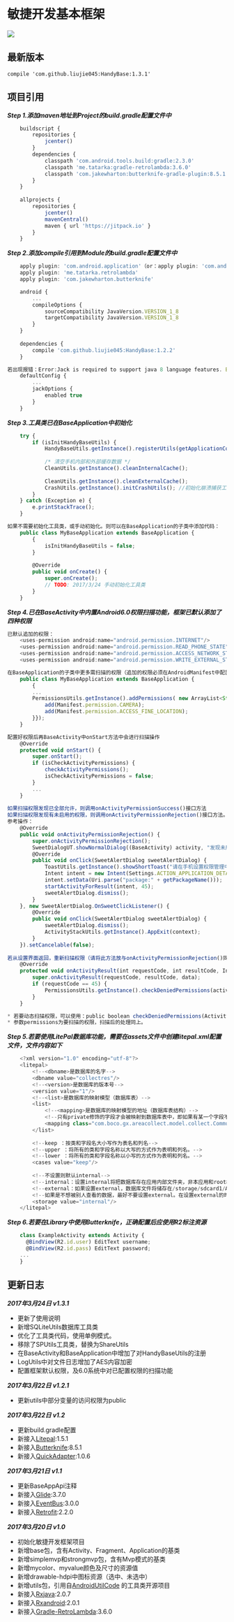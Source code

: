 #   敏捷开发基本框架
![](HandyBase.png)

## 最新版本
    compile 'com.github.liujie045:HandyBase:1.3.1'

## 项目引用
***Step 1.添加maven地址到Project的build.gradle配置文件中***

```javascript
    buildscript {
        repositories {
            jcenter()
        }
        dependencies {
            classpath 'com.android.tools.build:gradle:2.3.0'
            classpath 'me.tatarka:gradle-retrolambda:3.6.0'
            classpath 'com.jakewharton:butterknife-gradle-plugin:8.5.1'
        }
    }
    
    allprojects {
        repositories {
            jcenter()
            mavenCentral()
            maven { url 'https://jitpack.io' }
        }
    }
```
***Step 2.添加compile引用到Module的build.gradle配置文件中***

```javascript
    apply plugin: 'com.android.application'（or：apply plugin: 'com.android.library'）
    apply plugin: 'me.tatarka.retrolambda'
    apply plugin: 'com.jakewharton.butterknife'

    android {
        ...
        compileOptions {
            sourceCompatibility JavaVersion.VERSION_1_8
            targetCompatibility JavaVersion.VERSION_1_8
        }
    }
    
    dependencies {
        compile 'com.github.liujie045:HandyBase:1.2.2'
    }
```
```javascript
若出现报错：Error:Jack is required to support java 8 language features. Either enable Jack or remove sourceCompatibility JavaVersion.VERSION_1_8。则需要添加：
    defaultConfig {
        ...
        jackOptions {
            enabled true
        }
    }
```
***Step 3.工具类已在BaseApplication中初始化***

```javascript
    try {
        if (isInitHandyBaseUtils) {
            HandyBaseUtils.getInstance().registerUtils(getApplicationContext());
            
            /* 清空手机内部和外部缓存数据 */
            CleanUtils.getInstance().cleanInternalCache();
            
            CleanUtils.getInstance().cleanExternalCache();
            CrashUtils.getInstance().initCrashUtils(); //初始化崩溃捕获工具
        }
    } catch (Exception e) {
        e.printStackTrace();
    }
```
```javascript
如果不需要初始化工具类，或手动初始化。则可以在BaseApplication的子类中添加代码：
    public class MyBaseApplication extends BaseApplication {
        {
            isInitHandyBaseUtils = false;
        }
        
        @Override
        public void onCreate() {
            super.onCreate();
            // TODO: 2017/3/24 手动初始化工具类 
        }
    }
```

***Step 4.已在BaseActivity中内置Android6.0权限扫描功能，框架已默认添加了四种权限***

```javascript
已默认追加的权限：
    <uses-permission android:name="android.permission.INTERNET"/>
    <uses-permission android:name="android.permission.READ_PHONE_STATE"/>
    <uses-permission android:name="android.permission.ACCESS_NETWORK_STATE"/>
    <uses-permission android:name="android.permission.WRITE_EXTERNAL_STORAGE"/>
```
```javascript
在BaseApplication的子类中更多需扫描的权限（追加的权限必须在AndroidManifest中配置使用）：
    public class MyBaseApplication extends BaseApplication {
        {
        ...
        PermissionsUtils.getInstance().addPermissions( new ArrayList<String>() {{
            add(Manifest.permission.CAMERA);
            add(Manifest.permission.ACCESS_FINE_LOCATION);
        }});
    }
```
```javascript
配置好权限后再BaseActivity中onStart方法中会进行扫描操作
    @Override
    protected void onStart() {
        super.onStart();
        if (isCheckActivityPermissions) {
            checkActivityPermissions();
            isCheckActivityPermissions = false;
        }
        ...
    }
        
如果扫描权限发现已全部允许，则调用onActivityPermissionSuccess()接口方法
如果扫描权限发现有未启用的权限，则调用onActivityPermissionRejection()接口方法。在此方法中可以弹出对话框提示用户手动开启权限，从设置界面返回到应用时需再次扫描权限
参考操作：
    @Override
    public void onActivityPermissionRejection() {
        super.onActivityPermissionRejection();
        SweetDialogUT.showNormalDialog((BaseActivity) activity, "发现未启用权限", "为保障应用正常使用，请开启应用权限", "开启", "退出", new SweetAlertDialog.OnSweetClickListener()
        @Override
        public void onClick(SweetAlertDialog sweetAlertDialog) {
            ToastUtils.getInstance().showShortToast("请在手机设置权限管理中启用开启此应用系统权限");
            Intent intent = new Intent(Settings.ACTION_APPLICATION_DETAILS_SETTINGS);
            intent.setData(Uri.parse("package:" + getPackageName()));
            startActivityForResult(intent, 45);
            sweetAlertDialog.dismiss();
        }
    }, new SweetAlertDialog.OnSweetClickListener() {
        @Override
        public void onClick(SweetAlertDialog sweetAlertDialog) {
            sweetAlertDialog.dismiss();
            ActivityStackUtils.getInstance().AppExit(context);
        }
    }).setCancelable(false);
    
若从设置界面返回，重新扫描权限（请将此方法放与onActivityPermissionRejection()同级）
    @Override
    protected void onActivityResult(int requestCode, int resultCode, Intent data) {
        super.onActivityResult(requestCode, resultCode, data);
        if (requestCode == 45) {
            PermissionsUtils.getInstance().checkDeniedPermissions(activity, true);
        }
    }
```
```javascript
* 若要动态扫描权限，可以使用：public boolean checkDeniedPermissions(Activity activity, List<String> permissions, boolean isRequest)方法。
* 参数permissions为要扫描的权限，扫描后的处理同上。
```

***Step 5.若要使用LitePal数据库功能，需要在assets文件中创建litepal.xml配置文件，文件内容如下***

```javascript
    <?xml version="1.0" encoding="utf-8"?>
    <litepal>
        <!--<dbname>是数据库的名字-->
        <dbname value="collectres"/>
        <!--<version>是数据库的版本号-->
        <version value="1"/>
        <!--<list>是数据库的映射模型（数据库表）-->
        <list>
            <!--<mapping>是数据库的映射模型的地址（数据库表结构）-->
            <!--只有private修饰的字段才会被映射到数据库表中，即如果有某一个字段不想映射的话，就设置为public、protected或者default修饰符就可以了。-->
            <mapping class="com.boco.gx.areacollect.model.collect.Community"/>
        </list>
    
        <!--keep ：按类和字段名大小写作为表名和列名-->
        <!--upper ：将所有的类和字段名称以大写的方式作为表明和列名。-->
        <!--lower ：将所有的类和字段名称以小写的方式作为表明和列名。-->
        <cases value="keep"/>
    
        <!--不设置则默认internal-->
        <!--internal：设置internal将把数据库存在应用内部文件夹，非本应用和root权限无法查看-->
        <!--external：如果设置external，数据库文件将储存在/storage/sdcard1/Android/data/应用包名/files/databases-->
        <!--如果是不想被别人查看的数据，最好不要设置external。在设置external的时候别忘了加权限<uses-permission android:name="android.permission.READ_EXTERNAL_STORAGE"/>-->
        <storage value="internal"/>
    </litepal>
```
***Step 6.若要在Library中使用Butterknife，正确配置后应使用R2标注资源***

```javascript
    class ExampleActivity extends Activity {
      @BindView(R2.id.user) EditText username;
      @BindView(R2.id.pass) EditText password;
    ...
    }
```

##  更新日志
***2017年3月24日 v1.3.1***

* 更新了使用说明
* 新增SQLiteUtils数据库工具类
* 优化了工具类代码，使用单例模式。
* 移除了SPUtils工具类，替换为ShareUtils
* 在BaseActivity和BaseApplication中增加了对HandyBaseUtils的注册
* LogUtils中对文件日志增加了AES内容加密
* 配置框架默认权限，及6.0系统中对已配置权限的扫描功能

***2017年3月22日 v1.2.1***

* 更新utils中部分变量的访问权限为public

***2017年3月22日 v1.2***

* 更新build.gradle配置
* 新接入[Litepal](https://github.com/LitePalFramework/LitePal#latest-downloads/):1.5.1
* 新接入[Butterknife](https://github.com/JakeWharton/butterknife):8.5.1
* 新接入[QuickAdapter](https://github.com/ThePacific/adapter):1.0.6

***2017年3月21日 v1.1***

* 更新BaseAppApi注释
* 新接入[Glide](https://github.com/bumptech/glide):3.7.0
* 新接入[EventBus](https://github.com/greenrobot/EventBus):3.0.0
* 新接入[Retrofit](https://github.com/square/retrofit):2.2.0

***2017年3月20日 v1.0***

* 初始化敏捷开发框架项目
* 新增base包，含有Activity、Fragment、Application的基类
* 新增simplemvp和strongmvp包，含有Mvp模式的基类
* 新增mycolor、myvalue颜色及尺寸的资源值
* 新增drawable-hdpi中图标资源（选中、未选中）
* 新增utils包，引用自[AndroidUtilCode](https://github.com/Blankj/AndroidUtilCode) 的工具类开源项目
* 新接入[Rxjava](https://github.com/ReactiveX/RxJava):2.0.7
* 新接入[Rxandroid](https://github.com/ReactiveX/RxAndroid):2.0.1
* 新接入[Gradle-RetroLambda](https://github.com/evant/gradle-retrolambda):3.6.0